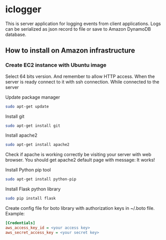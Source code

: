 # iclogger

This is server application for logging events from client applications. 
Logs can be serialized as json record to file or save to Amazon DynamoDB database.

## How to install on Amazon infrastructure


### Create EC2 instance with Ubuntu image
Select 64 bits version. And remember to allow HTTP access.
When the server is ready connect to it with ssh connection.
While connected to the server


Update package manager
```sh
sudo apt-get update
```

Install git
```sh
sudo apt-get install git
```

Install apache2
```sh
sudo apt-get install apache2
```

Check if apache is working correctly be visiting your server with web browser. You should get apache2 default page with message: It works!

Install Python pip tool
```sh
sudo apt-get install python-pip
```

Install Flask python library
```sh
sudo pip install flask
```

Create config file for boto library with authorization keys in ~/.boto file.
Example:
```ini
[Credentials]
aws_access_key_id = <your access key>
aws_secret_access_key = <your secret key>
```



